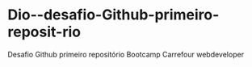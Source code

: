 # Dio--desafio-Github-primeiro-reposit-rio
Desafio Github primeiro repositório
Bootcamp Carrefour webdeveloper
